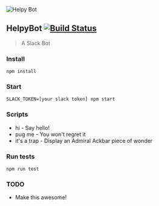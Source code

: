 ![Helpy Bot](http://i.imgur.com/7NptCgF.png)

## HelpyBot [![Build Status](https://travis-ci.org/akenn/helpybot.svg?branch=master)](https://travis-ci.org/akenn/helpybot)

> A Slack Bot

### Install

```
npm install
```

### Start

```
SLACK_TOKEN=[your slack token] npm start
```

### Scripts

- hi - Say hello!
- pug me - You won't regret it
- it's a trap - Display an Admiral Ackbar piece of wonder

### Run tests

```
npm run test
```

### TODO

- Make this awesome!
